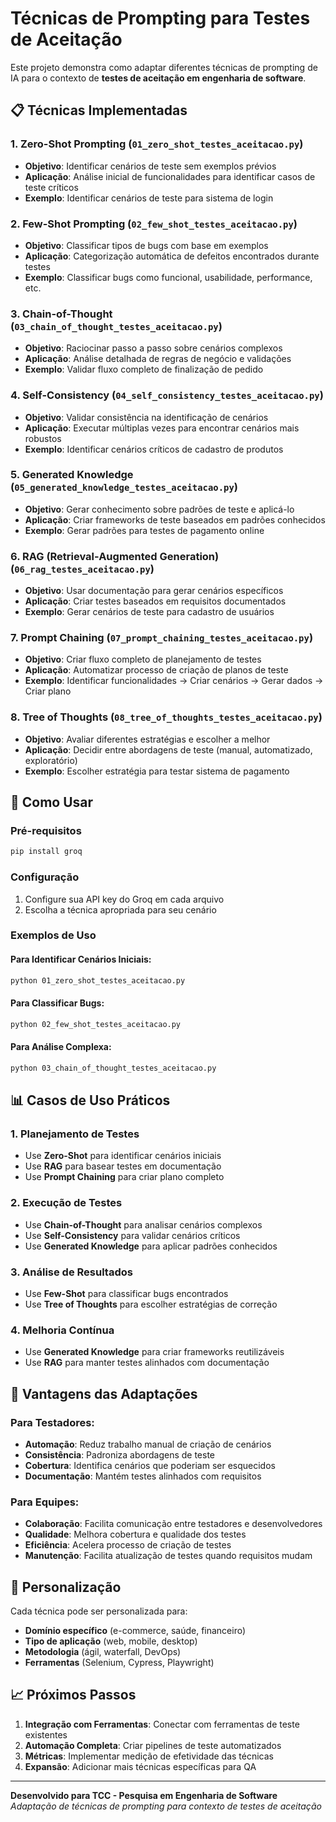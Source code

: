 # Técnicas de Prompting para Testes de Aceitação

Este projeto demonstra como adaptar diferentes técnicas de prompting de IA para o contexto de **testes de aceitação em engenharia de software**.

## 📋 Técnicas Implementadas

### 1. **Zero-Shot Prompting** (`01_zero_shot_testes_aceitacao.py`)
- **Objetivo**: Identificar cenários de teste sem exemplos prévios
- **Aplicação**: Análise inicial de funcionalidades para identificar casos de teste críticos
- **Exemplo**: Identificar cenários de teste para sistema de login

### 2. **Few-Shot Prompting** (`02_few_shot_testes_aceitacao.py`)
- **Objetivo**: Classificar tipos de bugs com base em exemplos
- **Aplicação**: Categorização automática de defeitos encontrados durante testes
- **Exemplo**: Classificar bugs como funcional, usabilidade, performance, etc.

### 3. **Chain-of-Thought** (`03_chain_of_thought_testes_aceitacao.py`)
- **Objetivo**: Raciocinar passo a passo sobre cenários complexos
- **Aplicação**: Análise detalhada de regras de negócio e validações
- **Exemplo**: Validar fluxo completo de finalização de pedido

### 4. **Self-Consistency** (`04_self_consistency_testes_aceitacao.py`)
- **Objetivo**: Validar consistência na identificação de cenários
- **Aplicação**: Executar múltiplas vezes para encontrar cenários mais robustos
- **Exemplo**: Identificar cenários críticos de cadastro de produtos

### 5. **Generated Knowledge** (`05_generated_knowledge_testes_aceitacao.py`)
- **Objetivo**: Gerar conhecimento sobre padrões de teste e aplicá-lo
- **Aplicação**: Criar frameworks de teste baseados em padrões conhecidos
- **Exemplo**: Gerar padrões para testes de pagamento online

### 6. **RAG (Retrieval-Augmented Generation)** (`06_rag_testes_aceitacao.py`)
- **Objetivo**: Usar documentação para gerar cenários específicos
- **Aplicação**: Criar testes baseados em requisitos documentados
- **Exemplo**: Gerar cenários de teste para cadastro de usuários

### 7. **Prompt Chaining** (`07_prompt_chaining_testes_aceitacao.py`)
- **Objetivo**: Criar fluxo completo de planejamento de testes
- **Aplicação**: Automatizar processo de criação de planos de teste
- **Exemplo**: Identificar funcionalidades → Criar cenários → Gerar dados → Criar plano

### 8. **Tree of Thoughts** (`08_tree_of_thoughts_testes_aceitacao.py`)
- **Objetivo**: Avaliar diferentes estratégias e escolher a melhor
- **Aplicação**: Decidir entre abordagens de teste (manual, automatizado, exploratório)
- **Exemplo**: Escolher estratégia para testar sistema de pagamento

## 🚀 Como Usar

### Pré-requisitos
```bash
pip install groq
```

### Configuração
1. Configure sua API key do Groq em cada arquivo
2. Escolha a técnica apropriada para seu cenário

### Exemplos de Uso

#### Para Identificar Cenários Iniciais:
```bash
python 01_zero_shot_testes_aceitacao.py
```

#### Para Classificar Bugs:
```bash
python 02_few_shot_testes_aceitacao.py
```

#### Para Análise Complexa:
```bash
python 03_chain_of_thought_testes_aceitacao.py
```

## 📊 Casos de Uso Práticos

### 1. **Planejamento de Testes**
- Use **Zero-Shot** para identificar cenários iniciais
- Use **RAG** para basear testes em documentação
- Use **Prompt Chaining** para criar plano completo

### 2. **Execução de Testes**
- Use **Chain-of-Thought** para analisar cenários complexos
- Use **Self-Consistency** para validar cenários críticos
- Use **Generated Knowledge** para aplicar padrões conhecidos

### 3. **Análise de Resultados**
- Use **Few-Shot** para classificar bugs encontrados
- Use **Tree of Thoughts** para escolher estratégias de correção

### 4. **Melhoria Contínua**
- Use **Generated Knowledge** para criar frameworks reutilizáveis
- Use **RAG** para manter testes alinhados com documentação

## 🎯 Vantagens das Adaptações

### Para Testadores:
- **Automação**: Reduz trabalho manual de criação de cenários
- **Consistência**: Padroniza abordagens de teste
- **Cobertura**: Identifica cenários que poderiam ser esquecidos
- **Documentação**: Mantém testes alinhados com requisitos

### Para Equipes:
- **Colaboração**: Facilita comunicação entre testadores e desenvolvedores
- **Qualidade**: Melhora cobertura e qualidade dos testes
- **Eficiência**: Acelera processo de criação de testes
- **Manutenção**: Facilita atualização de testes quando requisitos mudam

## 🔧 Personalização

Cada técnica pode ser personalizada para:
- **Domínio específico** (e-commerce, saúde, financeiro)
- **Tipo de aplicação** (web, mobile, desktop)
- **Metodologia** (ágil, waterfall, DevOps)
- **Ferramentas** (Selenium, Cypress, Playwright)

## 📈 Próximos Passos

1. **Integração com Ferramentas**: Conectar com ferramentas de teste existentes
2. **Automação Completa**: Criar pipelines de teste automatizados
3. **Métricas**: Implementar medição de efetividade das técnicas
4. **Expansão**: Adicionar mais técnicas específicas para QA

---

**Desenvolvido para TCC - Pesquisa em Engenharia de Software**
*Adaptação de técnicas de prompting para contexto de testes de aceitação* 